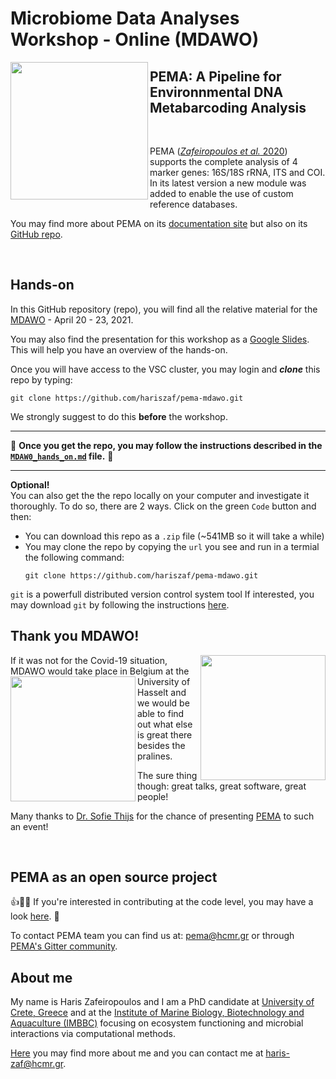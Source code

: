 # Microbiome Data Analyses Workshop - Online (MDAWO)


<img src="https://camo.githubusercontent.com/762c1129f266494bbbb3faff3d673040cf7b1f19d45c6e13f49b08de12f5116a/68747470733a2f2f692e70617374652e706963732f38373031383966616466363638613935386338616163383366333865373939632e706e67" width= 220px; align="left"  />

## PEMA: A Pipeline for Environnmental DNA Metabarcoding Analysis 

<br/>

PEMA ([*Zafeiropoulos et al.* 2020](https://academic.oup.com/gigascience/article/9/3/giaa022/5803335))
supports the complete analysis of 4 marker genes: 16S/18S rRNA, ITS and COI.
In its latest version a new module was added to enable the use of custom reference databases. 

You may find more about PEMA on its [documentation site](http://pema.hcmr.gr/)
but also on its [GitHub repo](https://github.com/hariszaf/pema). 


<br/>

## Hands-on 


In this GitHub repository (repo), you will find all the relative material for the [MDAWO](https://mdawo.meetinghand.com/) - April 20 - 23, 2021.

You may also find the presentation for this workshop as a [Google Slides](https://docs.google.com/presentation/d/1wTDkCBEC8MkQDr6efGE0xsluO87GB-5thnMGIdNb_tY/edit?usp=sharing).
This will help you have an overview of the hands-on.

Once you will have access to the VSC cluster, you may login and ***clone*** this repo by typing:

```
git clone https://github.com/hariszaf/pema-mdawo.git
```  

We strongly suggest to do this  **before** the workshop. 

-----------------------
💯
**Once you get the repo, you may follow the instructions described 
in the [`MDAW0_hands_on.md`](https://github.com/hariszaf/pema-mdawo/blob/main/MDWAO_hands_on.md) file.** 
💯

-----------------------



**Optional!**<br/>
You can also get the the repo locally on your computer and investigate it thoroughly. 
To do so, there are 2 ways. 
Click on the green `Code` button and then: 
* You can download this repo as a `.zip` file (~541MB so it will take a while)
* You may clone the repo by copying the `url` you see and run in a termial the following command:
   ```
   git clone https://github.com/hariszaf/pema-mdawo.git
   ```  

`git` is a powerfull distributed version control system tool
If interested, you may download `git` by following the instructions 
[here](https://www.atlassian.com/git/tutorials/install-git). 



## Thank you MDAWO! 
<img src="https://static6.depositphotos.com/1003580/615/i/600/depositphotos_6150624-stock-photo-kid-with-chocolate.jpg" width= 200px;  align="right">
If it was not for the Covid-19 situation, MDAWO would take place in Belgium at the  
<img src="https://liquorcity.co.za/images/thumbs/0001838_stella-artois-nrb-6-x-330ml_600.jpeg"
width = 200px; align="left">
University of Hasselt and we would be able to find out what else is great there besides the pralines. 

The sure thing though: great talks, great software, great people!  

Many thanks to [Dr. Sofie Thijs](https://www.linkedin.com/in/sofiethijs/?originalSubdomain=be) for the chance of presenting 
[PEMA](http://pema.hcmr.gr/) to such an event! 

<br/>

## PEMA as an open source project

👍🥳💯
If you're interested in contributing at the code level, you may have a look [here](https://github.com/hariszaf/pema/blob/master/CONTRIBUTING.md).
💯


To contact PEMA team you can find us at: 
pema@hcmr.gr or through [PEMA's Gitter community](https://gitter.im/pema-helpdesk/community).




## About me
My name is Haris Zafeiropoulos and I am a PhD candidate at [University of Crete, Greece](http://biology.uoc.gr/) and at the [Institute of Marine Biology, Biotechnology and Aquaculture (IMBBC)](https://imbbc.hcmr.gr/) focusing on ecosystem functioning and microbial interactions via computational methods.

[Here](https://hariszaf.github.io/) you may find more about me and you can contact me at
haris-zaf@hcmr.gr.
